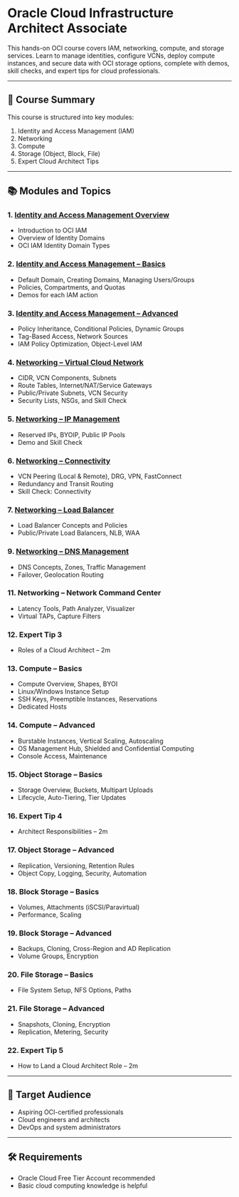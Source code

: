 # Oracle Cloud Infrastructure Architect Associate
This hands-on OCI course covers IAM, networking, compute, and storage services. Learn to manage identities, configure VCNs, deploy compute instances, and secure data with OCI storage options, complete with demos, skill checks, and expert tips for cloud professionals.

---

## 📘 Course Summary

This course is structured into key modules:

1. Identity and Access Management (IAM)
2. Networking
3. Compute
4. Storage (Object, Block, File)
5. Expert Cloud Architect Tips

---

## 📚 Modules and Topics

### 1. [Identity and Access Management Overview](Identity-and-Access-Management-Overview)
- Introduction to OCI IAM 
- Overview of Identity Domains
- OCI IAM Identity Domain Types

### 2. [Identity and Access Management – Basics](Identity-Access-Management-Basics)
- Default Domain, Creating Domains, Managing Users/Groups  
- Policies, Compartments, and Quotas  
- Demos for each IAM action  

### 3. [Identity and Access Management – Advanced](Identity-and-Access-Management-Advanced)
- Policy Inheritance, Conditional Policies, Dynamic Groups  
- Tag-Based Access, Network Sources  
- IAM Policy Optimization, Object-Level IAM  

### 4. [Networking – Virtual Cloud Network](Networking-Virtual-Cloud-Network)
- CIDR, VCN Components, Subnets  
- Route Tables, Internet/NAT/Service Gateways  
- Public/Private Subnets, VCN Security  
- Security Lists, NSGs, and Skill Check

### 5. [Networking – IP Management](Networking-IP-Management)
- Reserved IPs, BYOIP, Public IP Pools  
- Demo and Skill Check

### 6. [Networking – Connectivity](Networking-Connectivity)
- VCN Peering (Local & Remote), DRG, VPN, FastConnect  
- Redundancy and Transit Routing  
- Skill Check: Connectivity

### 7. [Networking – Load Balancer](Networking-Load-Balancer)
- Load Balancer Concepts and Policies  
- Public/Private Load Balancers, NLB, WAA  

### 9. [Networking – DNS Management](Networking-DNS-Management)
- DNS Concepts, Zones, Traffic Management  
- Failover, Geolocation Routing  

### 11. Networking – Network Command Center
- Latency Tools, Path Analyzer, Visualizer  
- Virtual TAPs, Capture Filters  

### 12. Expert Tip 3
- Roles of a Cloud Architect – 2m

### 13. Compute – Basics
- Compute Overview, Shapes, BYOI  
- Linux/Windows Instance Setup  
- SSH Keys, Preemptible Instances, Reservations  
- Dedicated Hosts

### 14. Compute – Advanced
- Burstable Instances, Vertical Scaling, Autoscaling  
- OS Management Hub, Shielded and Confidential Computing  
- Console Access, Maintenance  

### 15. Object Storage – Basics
- Storage Overview, Buckets, Multipart Uploads  
- Lifecycle, Auto-Tiering, Tier Updates  

### 16. Expert Tip 4
- Architect Responsibilities – 2m

### 17. Object Storage – Advanced
- Replication, Versioning, Retention Rules  
- Object Copy, Logging, Security, Automation  

### 18. Block Storage – Basics
- Volumes, Attachments (iSCSI/Paravirtual)  
- Performance, Scaling  

### 19. Block Storage – Advanced
- Backups, Cloning, Cross-Region and AD Replication  
- Volume Groups, Encryption  

### 20. File Storage – Basics
- File System Setup, NFS Options, Paths  

### 21. File Storage – Advanced
- Snapshots, Cloning, Encryption  
- Replication, Metering, Security  

### 22. Expert Tip 5
- How to Land a Cloud Architect Role – 2m

---

## 🎯 Target Audience
- Aspiring OCI-certified professionals  
- Cloud engineers and architects  
- DevOps and system administrators

---

## 🛠 Requirements
- Oracle Cloud Free Tier Account recommended  
- Basic cloud computing knowledge is helpful
